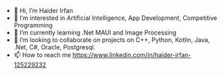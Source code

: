 - 👋 Hi, I’m Haider Irfan
- 👀 I’m interested in Artificial Intelligence, App Development, Competitive Programming
- 🌱 I’m currently learning .Net MAUI and Image Processing
- 💞️ I’m looking to collaborate on projects on C++, Python, Kotlin, Java, .Net, C#, Oracle, Postgresql.
- 📫 How to reach me https://www.linkedin.com/in/haider-irfan-125229232

<!---
HaiderIrfan62/HaiderIrfan62 is a ✨ special ✨ repository because its `README.md` (this file) appears on your GitHub profile.
You can click the Preview link to take a look at your changes.
--->
